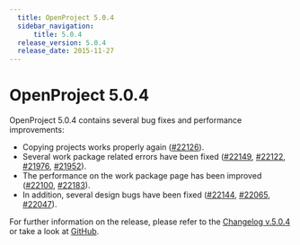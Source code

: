 ```yaml
---
  title: OpenProject 5.0.4
  sidebar_navigation:
      title: 5.0.4
  release_version: 5.0.4
  release_date: 2015-11-27
---
```


# OpenProject 5.0.4

OpenProject 5.0.4 contains several bug fixes and performance
improvements:

  - Copying projects works properly again
    ([#22126](https://community.openproject.org/work_packages/22126)).
  - Several work package related errors have been fixed
    ([#22149](https://community.openproject.org/work_packages/22149),
    [#22122](https://community.openproject.org/work_packages/22122),
    [#21976](https://community.openproject.org/work_packages/21976),
    [#21952](https://community.openproject.org/work_packages/21952)).
  - The performance on the work package page has been improved
    ([#22100](https://community.openproject.org/work_packages/22100),
    [#22183](https://community.openproject.org/work_packages/22183)).
  - In addition, several design bugs have been fixed
    ([#22144](https://community.openproject.org/work_packages/22144),
    [#22065](https://community.openproject.org/work_packages/22065),
    [#22047](https://community.openproject.org/work_packages/22047)).

For further information on the release, please refer to the 
[Changelog v.5.0.4](https://community.openproject.org/versions/779) 
or take a look at
[GitHub](https://github.com/opf/openproject/tree/v5.0.4).
